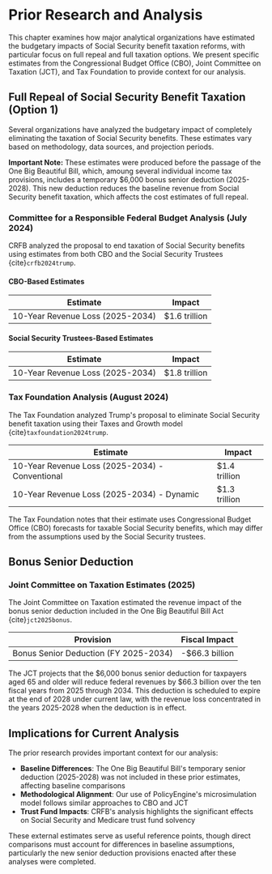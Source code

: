 # Prior Research and Analysis

This chapter examines how major analytical organizations have estimated the budgetary impacts of Social Security benefit taxation reforms, with particular focus on full repeal and full taxation options. We present specific estimates from the Congressional Budget Office (CBO), Joint Committee on Taxation (JCT), and Tax Foundation to provide context for our analysis.

## Full Repeal of Social Security Benefit Taxation (Option 1)

Several organizations have analyzed the budgetary impact of completely eliminating the taxation of Social Security benefits. These estimates vary based on methodology, data sources, and projection periods.

**Important Note:** These estimates were produced before the passage of the One Big Beautiful Bill, which, amoung several individual income tax provisions, includes a temporary \$6,000 bonus senior deduction (2025-2028). This new deduction reduces the baseline revenue from Social Security benefit taxation, which affects the cost estimates of full repeal.

### Committee for a Responsible Federal Budget Analysis (July 2024)

CRFB analyzed the proposal to end taxation of Social Security benefits using estimates from both CBO and the Social Security Trustees {cite}`crfb2024trump`.

#### CBO-Based Estimates

| Estimate | Impact |
|----------|---------|
| 10-Year Revenue Loss (2025-2034) | \$1.6 trillion |

#### Social Security Trustees-Based Estimates

| Estimate | Impact |
|----------|---------|
| 10-Year Revenue Loss (2025-2034) | \$1.8 trillion |

### Tax Foundation Analysis (August 2024)

The Tax Foundation analyzed Trump's proposal to eliminate Social Security benefit taxation using their Taxes and Growth model {cite}`taxfoundation2024trump`.

| Estimate | Impact |
|----------|---------|
| 10-Year Revenue Loss (2025-2034) - Conventional | \$1.4 trillion |
| 10-Year Revenue Loss (2025-2034) - Dynamic | \$1.3 trillion |

The Tax Foundation notes that their estimate uses Congressional Budget Office (CBO) forecasts for taxable Social Security benefits, which may differ from the assumptions used by the Social Security trustees.

## Bonus Senior Deduction

### Joint Committee on Taxation Estimates (2025)

The Joint Committee on Taxation estimated the revenue impact of the bonus senior deduction included in the One Big Beautiful Bill Act {cite}`jct2025bonus`.

| Provision | Fiscal Impact |
|----------|---------------|
| Bonus Senior Deduction (FY 2025-2034) | -\$66.3 billion |

The JCT projects that the \$6,000 bonus senior deduction for taxpayers aged 65 and older will reduce federal revenues by \$66.3 billion over the ten fiscal years from 2025 through 2034. This deduction is scheduled to expire at the end of 2028 under current law, with the revenue loss concentrated in the years 2025-2028 when the deduction is in effect.

## Implications for Current Analysis

The prior research provides important context for our analysis:

- **Baseline Differences**: The One Big Beautiful Bill's temporary senior deduction (2025-2028) was not included in these prior estimates, affecting baseline comparisons
- **Methodological Alignment**: Our use of PolicyEngine's microsimulation model follows similar approaches to CBO and JCT
- **Trust Fund Impacts**: CRFB's analysis highlights the significant effects on Social Security and Medicare trust fund solvency

These external estimates serve as useful reference points, though direct comparisons must account for differences in baseline assumptions, particularly the new senior deduction provisions enacted after these analyses were completed.